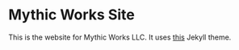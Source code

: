 # Mythic Works Site

This is the website for Mythic Works LLC. It uses [this](https://github.com/b2a3e8/jekyll-theme-console) Jekyll theme.
